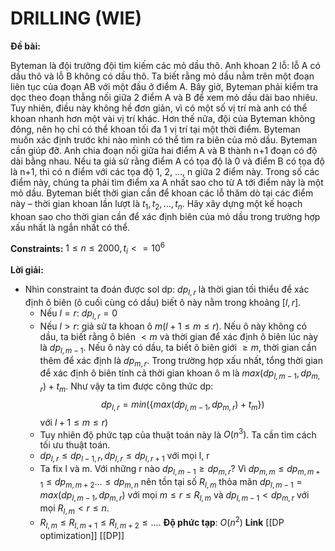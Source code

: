# DRILLING (WIE)
**Đề bài:**
    
Byteman là đội trưởng đội tìm kiếm các mỏ dầu thô. Anh khoan 2 lỗ: lỗ A có dầu thô và lỗ B không có dầu thô. Ta biết rằng mỏ dầu nằm trên một đoạn liên tục của đoạn AB với một đầu ở điểm A. Bây giờ, Byteman phải kiểm tra dọc theo đoạn thẳng nối giữa 2 điểm A và B để xem mỏ dầu dài bao nhiêu. Tuy nhiên, điều này không hề đơn giản, vì có một số vị trí mà anh có thể khoan nhanh hơn một vài vị trí khác. Hơn thế nữa, đội của Byteman không đông, nên họ chỉ có thể khoan tối đa 1 vị trí tại một thời điểm. Byteman muốn xác định trước khi nào mình có thể tìm ra biên của mỏ dầu. Byteman cần giúp đỡ. Anh chia đoạn nối giữa hai điểm A và B thành n+1 đoạn có độ dài bằng nhau. Nếu ta giả sử rằng điểm A có tọa độ là 0 và điểm B có tọa độ là n+1, thì có n điểm với các tọa độ 1, 2, …, n giữa 2 điểm này. Trong số các điểm này, chúng ta phải tìm điểm xa A nhất sao cho từ A tới điểm này là một mỏ dầu. Byteman biết thời gian cần để khoan các lỗ thăm dò tại các điểm này – thời gian khoan lần lượt là $t_1, t_2, …, t_n$. Hãy xây dựng một kế hoạch khoan sao cho thời gian cần để xác định biên của mỏ dầu trong trường hợp xấu nhất là ngắn nhất có thể.

**Constraints:** $1 \le n \le 2000, t_i <= 10^6$

**Lời giải:**
- Nhìn constraint ta đoán được sol dp: $dp_{l, r}$ là thời gian tối thiểu để xác định ô biên (ô cuối cùng có dầu) biết ô này nằm trong khoảng $[l, r]$. 
	+ Nếu $l = r$: $dp_{l, r} = 0$ 
	+ Nếu $l > r$: giả sử ta khoan ô $m (l + 1 \le m \le r)$. Nếu ô này không có dầu, ta biết rằng ô biên $< m$ và thời gian để xác định ô biên lúc này là $dp_{l, m - 1}$. Nếu ô này có dầu, ta biết ô biên giới $\ge m$, thời gian cần thêm để xác định là $dp_{m, r}$. Trong trường hợp xấu nhất, tổng thời gian để xác định ô biên tính cả thời gian khoan ô m là $max(dp_{l, m - 1}, dp_{m, r}) + t_m$. Như vậy ta tìm được công thức dp: $$dp_{l, r} = min(\{max(dp_{l, m - 1}, dp_{m, r}) + t_m\})$$
		với $l + 1 \le m \le r)$
	- Tuy nhiên độ phức tạp của thuật toán này là $O(n ^ 3)$. Ta cần tìm cách tối ưu thuật toán. 
	- $dp_{l, r} \le dp_{l - 1, r}, dp_{l, r} \le dp_{l, r + 1}$ với mọi l, r
	-  Ta fix l và m. Với những r nào $dp_{l, m - 1} \ge dp_{m, r}$? Vì $dp_{m, m} \le dp_{m, m + 1} \le dp_{m, m + 2} ... \le dp_{m, n}$ nên tồn tại số $R_{l, m}$ thỏa mãn $dp_{l, m - 1}  = max(dp_{l, m - 1}, dp_{m, r})$ với mọi $m \le r \le R_{l, m}$ và $dp_{l, m - 1} < dp_{m, r}$ với mọi $R_{l, m} < r \le n$.
	-  $R_{l, m} \le R_{l, m + 1} \le R_{l, m + 2} \le ...$. 
**Độ phức tạp**: $O(n^2)$ 
**Link** [[DP optimization]] [[DP]]